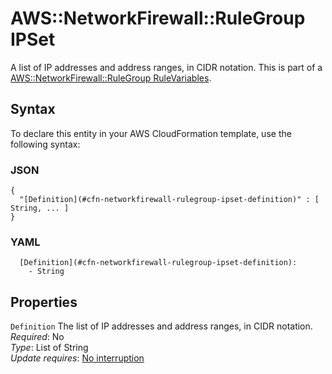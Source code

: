 # AWS::NetworkFirewall::RuleGroup IPSet<a name="aws-properties-networkfirewall-rulegroup-ipset"></a>

A list of IP addresses and address ranges, in CIDR notation\. This is part of a [AWS::NetworkFirewall::RuleGroup RuleVariables](aws-properties-networkfirewall-rulegroup-rulevariables.md)\.

## Syntax<a name="aws-properties-networkfirewall-rulegroup-ipset-syntax"></a>

To declare this entity in your AWS CloudFormation template, use the following syntax:

### JSON<a name="aws-properties-networkfirewall-rulegroup-ipset-syntax.json"></a>

```
{
  "[Definition](#cfn-networkfirewall-rulegroup-ipset-definition)" : [ String, ... ]
}
```

### YAML<a name="aws-properties-networkfirewall-rulegroup-ipset-syntax.yaml"></a>

```
  [Definition](#cfn-networkfirewall-rulegroup-ipset-definition):
    - String
```

## Properties<a name="aws-properties-networkfirewall-rulegroup-ipset-properties"></a>

`Definition` <a name="cfn-networkfirewall-rulegroup-ipset-definition"></a>
The list of IP addresses and address ranges, in CIDR notation\.  
_Required_: No  
_Type_: List of String  
_Update requires_: [No interruption](https://docs.aws.amazon.com/AWSCloudFormation/latest/UserGuide/using-cfn-updating-stacks-update-behaviors.html#update-no-interrupt)
